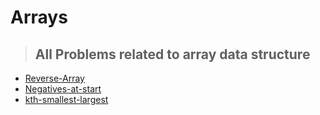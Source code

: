# Arrays
>## All Problems related to array data structure
* [Reverse-Array](https://github.com/ColonelAVP/Problem-Solving-/blob/master/Data-structures/Arrays/Reverse_Array.py) 
* [Negatives-at-start](https://github.com/ColonelAVP/Problem-Solving-/blob/master/Data-structures/Arrays/Negatives_at_Start.py) 
* [kth-smallest-largest](https://github.com/ColonelAVP/Problem-Solving-/blob/master/Data-structures/Arrays/Kth_Smallest_largest.py)
